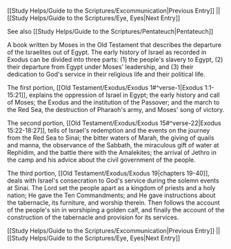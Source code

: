 [[Study Helps/Guide to the Scriptures/Excommunication|Previous Entry]]  ||  [[Study Helps/Guide to the Scriptures/Eye, Eyes|Next Entry]]

 See also [[Study Helps/Guide to the Scriptures/Pentateuch|Pentateuch]]

 A book written by Moses in the Old Testament that describes the departure of the Israelites out of Egypt. The early history of Israel as recorded in Exodus can be divided into three parts: (1) the people's slavery to Egypt, (2) their departure from Egypt under Moses' leadership, and (3) their dedication to God's service in their religious life and their political life.

 The first portion, [[Old Testament/Exodus/Exodus 1#^verse-1|Exodus 1:1-15:21]], explains the oppression of Israel in Egypt; the early history and call of Moses; the Exodus and the institution of the Passover; and the march to the Red Sea, the destruction of Pharaoh's army, and Moses' song of victory.

 The second portion, [[Old Testament/Exodus/Exodus 15#^verse-22|Exodus 15:22-18:27]], tells of Israel's redemption and the events on the journey from the Red Sea to Sinai; the bitter waters of Marah, the giving of quails and manna, the observance of the Sabbath, the miraculous gift of water at Rephidim, and the battle there with the Amalekites; the arrival of Jethro in the camp and his advice about the civil government of the people.

 The third portion, [[Old Testament/Exodus/Exodus 19|chapters 19-40]], deals with Israel's consecration to God's service during the solemn events at Sinai. The Lord set the people apart as a kingdom of priests and a holy nation; He gave the Ten Commandments; and He gave instructions about the tabernacle, its furniture, and worship therein. Then follows the account of the people's sin in worshiping a golden calf, and finally the account of the construction of the tabernacle and provision for its services.

[[Study Helps/Guide to the Scriptures/Excommunication|Previous Entry]]  ||  [[Study Helps/Guide to the Scriptures/Eye, Eyes|Next Entry]]